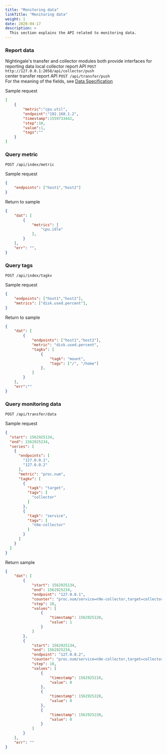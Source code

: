 ```yaml
---
title: "Monitoring data"
linkTitle: "Monitoring data"
weight: 1
date: 2020-04-17
description: >
  This section explains the API related to monitoring data.
---
```


### Report data
 Nightingale's transfer and collector modules both provide interfaces for reporting data 
local collector report API `POST http://127.0.0.1:2058/api/collector/push`   
center transfer report API `POST /api/transfer/push`      
For the meaning of the fields, see [Data Specification](https://n9e.didiyun.com/docs/usage/metric/)   

Sample request 
```json
[
    {
        "metric":"cpu.util",
        "endpoint":"192.168.1.2",
        "timestamp":1559733442,
        "step":10,
        "value":1,
        "tags":""
    }
]
```

### Query metric
`POST /api/index/metric`

Sample request
```json
{
    "endpoints": ["host1","host2"]
}
```
Return to sample
```json
{
    "dat": [
        {
            "metrics": [
                "cpu.idle"
            ],
        }
    ],
    "err": "",
}
```

### Query tags
`POST /api/index/tagkv`

Sample request
```json
{
    "endpoints": ["host1","host2"],
    "metrics": ["disk.used.percent"],
}
```
Return to sample
```json
{
    "dat": [
        {
            "endpoints": ["host1","host2"],
            "metric": "disk.used.percent",
            "tagkv": [
                {
                    "tagk": "mount",       
                    "tagv": ["/", "/home"]
                },
            ]
        }
    ],
    "err":""
}
```
### Query monitoring data
`POST /api/transfer/data`

Sample request
```json
{
  "start": 1562925134,
  "end": 1562925234,
  "series": [
    {
      "endpoints": [
        "127.0.0.1",
        "127.0.0.2"
      ],
      "metric": "proc.num",
      "tagkv": [
        {
          "tagk": "target",
          "tagv": [
            "collector"
          ]
        },
        {
          "tagk": "service",
          "tagv": [
            "n9e-collector"
          ]
        }
      ]
    }
  ]
}
```
Return sample
```json
{
    "dat": [
        {
            "start": 1562925134,
            "end": 1562925234,
            "endpoint": "127.0.0.1",
            "counter": "proc.num/service=n9e-collector,target=collector",
            "step": 10,
            "values": [
                {
                    "timestamp": 1562925120,
                    "value": 1
                }
            ]
        },
        {
            "start": 1562925134,
            "end": 1562925234,
            "endpoint": "127.0.0.2",
            "counter": "proc.num/service=n9e-collector,target=collector",
            "step": 10,
            "values": [
                {
                    "timestamp": 1562925210,
                    "value": 0
                },
                {
                    "timestamp": 1562925220,
                    "value": 0
                },
                {
                    "timestamp": 1562925230,
                    "value": 0
                }
            ]
        }
    ],
    "err": ""
}
```
